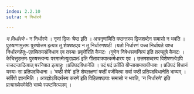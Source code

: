 ```yaml
---
index: 2.2.10
sutra: न निर्धारणे

---
```

_न निर्धारणे_ - न निर्धारणे । नृणां द्विजः श्रेष्ठ इति । अत्रनृणा॑मिति षष्ठन्तस्य द्विजशब्देन समासो न भवति । पुरुषाणामुत्तमः पुरुषोत्तम इत्यत्र तु शेषषष्ठएव न तु निर्धारणषष्ठी ।यतो निर्धारणं यच्च निर्धायते यश्च निर्धारणहेतुः-एतत्त्रितयसंनिधान एव तस्याः प्रवृत्ते॑रिति कैयटः ।गुणेन निषेधस्त्वनित्य॑ इति तरप्सूत्रे कैयटः । केचित्तुउत्तमः पुरुषस्त्वन्यः परमात्मेत्युदाह्मतः॑ इति गीतावाक्यात्कर्मधारय एव । उत्तमशब्दस्य विशेषणत्वेऽपि राजदन्तादित्वात् परनिपात इत्याहुः ।प्रतिपदविधानेति । पदं पदं प्रतीति वीप्सायामव्ययीभावः । प्रतिपदं विधानं यस्याः सा प्रतिपदविधाना । 'षष्ठी शेषे' इति शेषलक्षणां षष्ठीं वर्जयित्वा सर्वा षष्ठी प्रतिपदविधानेति भाष्यम् । सर्पिषो ज्ञानमिति । अत्रज्ञोऽविदर्थस्य करणे॑ इति विहितषष्ठ्याः समासो न भवति, 'न निर्धारणे' इति प्रत्याख्येयमेवेति भाष्ये स्पष्टमित्यलम् । 